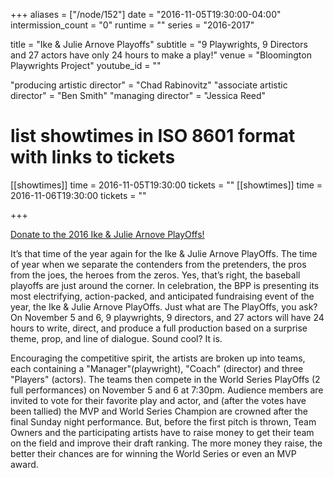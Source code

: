 +++
aliases = ["/node/152"]
date = "2016-11-05T19:30:00-04:00"
intermission_count = "0"
runtime = ""
series = "2016-2017"

title = "Ike & Julie Arnove Playoffs"
subtitle = "9 Playwrights, 9 Directors and 27 actors have only 24 hours to make a play!"
venue = "Bloomington Playwrights Project"
youtube_id = ""

"producing artistic director" = "Chad Rabinovitz"
"associate artistic director" = "Ben Smith"
"managing director" = "Jessica Reed"

# list showtimes in ISO 8601 format with links to tickets
[[showtimes]]
    time = 2016-11-05T19:30:00
    tickets = ""
[[showtimes]]
    time = 2016-11-06T19:30:00
    tickets = ""

+++

[Donate to the 2016 Ike & Julie Arnove PlayOffs!](http://www.razoo.com/story/2013-Ike-And-Julie-Arnove-Playoffs)

It’s that time of the year again for the Ike & Julie Arnove PlayOffs. The time of year when we separate the contenders from the pretenders, the pros from the joes, the heroes from the zeros. Yes, that’s right, the baseball playoffs are just around the corner. In celebration, the BPP is presenting its most electrifying, action-packed, and anticipated fundraising event of the year, the Ike & Julie Arnove PlayOffs.
Just what are The PlayOffs, you ask? On November 5 and 6, 9 playwrights, 9 directors, and 27 actors will have 24 hours to write, direct, and produce a full production based on a surprise theme, prop, and line of dialogue.
Sound cool? It is.

Encouraging the competitive spirit, the artists are broken up into teams, each containing a "Manager"(playwright), "Coach" (director) and three "Players" (actors). The teams then compete in the World Series PlayOffs (2 full performances) on November 5 and 6 at 7:30pm.
Audience members are invited to vote for their favorite play and actor, and (after the votes have been tallied) the MVP and World Series Champion are crowned after the final Sunday night performance.
But, before the first pitch is thrown, Team Owners and the participating artists have to raise money to get their team on the field and improve their draft ranking. The more money they raise, the better their chances are for winning the World Series or even an MVP award.
